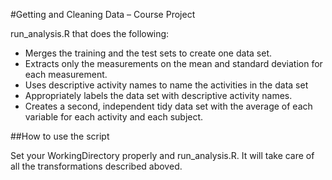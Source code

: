 #Getting and Cleaning Data – Course Project

run_analysis.R that does the following:

- Merges the training and the test sets to create one data set.
- Extracts only the measurements on the mean and standard deviation for each measurement.
- Uses descriptive activity names to name the activities in the data set
- Appropriately labels the data set with descriptive activity names.
- Creates a second, independent tidy data set with the average of each variable for each activity and each subject.

##How to use the script

Set your WorkingDirectory properly and run_analysis.R. It will take care of all the transformations described aboved.
